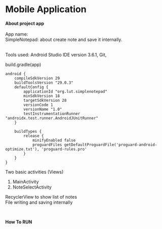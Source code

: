# Mobile Application 

**About project app**  
<br>
App name:  
SimpleNotepad: about create note and save it internally.

<br>
Tools used:  
Android Studio IDE version 3.6.1, Git,    
  
  
build.gradle(app)  
```
android {
    compileSdkVersion 29
    buildToolsVersion "29.0.3"
    defaultConfig {
        applicationId "org.lut.simplenotepad"
        minSdkVersion 18
        targetSdkVersion 28
        versionCode 1
        versionName "1.0"
        testInstrumentationRunner "androidx.test.runner.AndroidJUnitRunner"
    }

    buildTypes {
        release {
            minifyEnabled false
            proguardFiles getDefaultProguardFile('proguard-android-optimize.txt'), 'proguard-rules.pro'
        }
    }
}
```

Two basic activities (Views)      
  1. MainActivity  
  2. NoteSelectActivity  

RecyclerView to show list of notes  
File writing and saving internally    

<br>

**How To RUN**  


